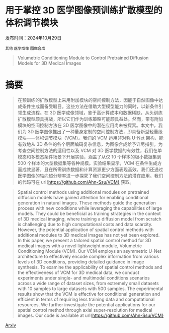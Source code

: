 # 用于掌控 3D 医学图像预训练扩散模型的体积调节模块

发布时间：2024年10月29日

`其他` `医学成像` `图像合成`

> Volumetric Conditioning Module to Control Pretrained Diffusion Models for 3D Medical Images

# 摘要

> 在预训练的扩散模型上采用附加模块的空间控制方法，因能于自然图像中达成条件生成而备受瞩目。这些方法在借助大型模型能力的同时，以新条件引领生成流程。在 3D 医学成像领域，鉴于高计算成本和数据稀缺，从头训练扩散模型颇具挑战，所以它们作为训练策略可能颇具益处。然而，带有附加模块的空间控制方法在 3D 医学图像中的潜在应用尚未被探索。本文中，我们为 3D 医学图像推出了一种量身定制的空间控制方法，即具备新型轻量级模块——体积调节模块（VCM）。我们的 VCM 运用非对称 U-Net 架构，能有效地从 3D 条件的各个层面编码复杂信息，为图像合成给予详尽指引。为考查空间控制方法的适用性以及 VCM 对 3D 医学数据的有效性，我们在单模态和多模态条件场景下开展实验，涵盖了从仅 10 个样本的极小数据集到 500 个样本的大型数据集等各种规模。实验结果显示，VCM 在条件生成方面成效显著，且在所需训练数据和计算资源更少方面表现高效。我们还通过医学图像的轴向超分辨率进一步探究了我们空间控制方法的潜在应用。我们的代码可在 url{https://github.com/Ahn-Ssu/VCM} 获取。

> Spatial control methods using additional modules on pretrained diffusion models have gained attention for enabling conditional generation in natural images. These methods guide the generation process with new conditions while leveraging the capabilities of large models. They could be beneficial as training strategies in the context of 3D medical imaging, where training a diffusion model from scratch is challenging due to high computational costs and data scarcity. However, the potential application of spatial control methods with additional modules to 3D medical images has not yet been explored. In this paper, we present a tailored spatial control method for 3D medical images with a novel lightweight module, Volumetric Conditioning Module (VCM). Our VCM employs an asymmetric U-Net architecture to effectively encode complex information from various levels of 3D conditions, providing detailed guidance in image synthesis. To examine the applicability of spatial control methods and the effectiveness of VCM for 3D medical data, we conduct experiments under single- and multimodal conditions scenarios across a wide range of dataset sizes, from extremely small datasets with 10 samples to large datasets with 500 samples. The experimental results show that the VCM is effective for conditional generation and efficient in terms of requiring less training data and computational resources. We further investigate the potential applications for our spatial control method through axial super-resolution for medical images. Our code is available at url{https://github.com/Ahn-Ssu/VCM}

[Arxiv](https://arxiv.org/abs/2410.21826)